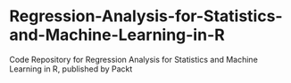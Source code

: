 # Regression-Analysis-for-Statistics-and-Machine-Learning-in-R
Code Repository for Regression Analysis for Statistics and Machine Learning in R, published by Packt
